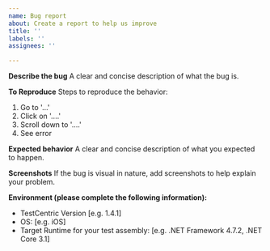 ```yaml
---
name: Bug report
about: Create a report to help us improve
title: ''
labels: ''
assignees: ''

---
```


**Describe the bug**
A clear and concise description of what the bug is.

**To Reproduce**
Steps to reproduce the behavior:
1. Go to '...'
2. Click on '....'
3. Scroll down to '....'
4. See error

**Expected behavior**
A clear and concise description of what you expected to happen.

**Screenshots**
If the bug is visual in nature, add screenshots to help explain your problem.

**Environment (please complete the following information):**
 - TestCentric Version [e.g. 1.4.1]
 - OS: [e.g. iOS]
 - Target Runtime for your test assembly: [e.g. .NET Framework 4.7.2, .NET Core 3.1]
